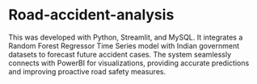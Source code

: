 # Road-accident-analysis
This was developed with Python, Streamlit, and MySQL. It integrates a Random Forest Regressor Time Series model with Indian government datasets to forecast future accident cases. The system seamlessly connects with PowerBI for visualizations, providing accurate predictions and improving proactive road safety measures.
